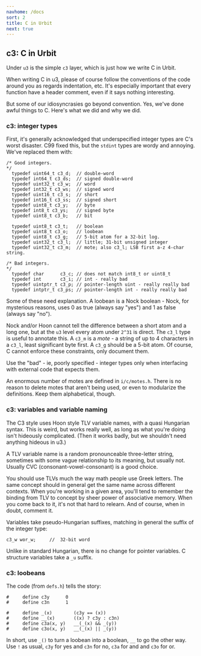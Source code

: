 ```yaml
---
navhome: /docs
sort: 2
title: C in Urbit
next: true
---
```


## c3: C in Urbit

Under `u3` is the simple `c3` layer, which is just how we write C 
in Urbit.

When writing C in u3, please of course follow the conventions of
the code around you as regards indentation, etc.  It's especially
important that every function have a header comment, even if it
says nothing interesting.

But some of our idiosyncrasies go beyond convention.  Yes, we've
done awful things to C. Here's what we did and why we did. 

### c3: integer types

First, it's generally acknowledged that underspecified integer
types are C's worst disaster.  C99 fixed this, but the `stdint`
types are wordy and annoying.  We've replaced them with:

    /* Good integers.
    */
      typedef uint64_t c3_d;  // double-word
      typedef int64_t c3_ds;  // signed double-word
      typedef uint32_t c3_w;  // word
      typedef int32_t c3_ws;  // signed word
      typedef uint16_t c3_s;  // short
      typedef int16_t c3_ss;  // signed short
      typedef uint8_t c3_y;   // byte
      typedef int8_t c3_ys;   // signed byte
      typedef uint8_t c3_b;   // bit

      typedef uint8_t c3_t;   // boolean
      typedef uint8_t c3_o;   // loobean
      typedef uint8_t c3_g;   // 5-bit atom for a 32-bit log.
      typedef uint32_t c3_l;  // little; 31-bit unsigned integer
      typedef uint32_t c3_m;  // mote; also c3_l; LSB first a-z 4-char string.

    /* Bad integers.
    */
      typedef char      c3_c; // does not match int8_t or uint8_t
      typedef int       c3_i; // int - really bad
      typedef uintptr_t c3_p; // pointer-length uint - really really bad
      typedef intptr_t c3_ps; // pointer-length int - really really bad

Some of these need explanation.  A loobean is a Nock boolean -
Nock, for mysterious reasons, uses 0 as true (always say "yes")
and 1 as false (always say "no").

Nock and/or Hoon cannot tell the difference between a short atom
and a long one, but at the `u3` level every atom under `2^31` is
direct.  The `c3_l` type is useful to annotate this.  A `c3_m` is
a *mote* - a string of up to 4 characters in a `c3_l`, least
significant byte first.  A `c3_g` should be a 5-bit atom.  Of
course, C cannot enforce these constraints, only document them.

Use the "bad" - ie, poorly specified - integer types only when
interfacing with external code that expects them.

An enormous number of motes are defined in `i/c/motes.h`.  There
is no reason to delete motes that aren't being used, or even to
modularize the definitions.  Keep them alphabetical, though.

### c3: variables and variable naming

The C3 style uses Hoon style TLV variable names, with a quasi
Hungarian syntax.  This is weird, but works really well, as long
as what you're doing isn't hideously complicated.  (Then it works
badly, but we shouldn't need anything hideous in u3.)

A TLV variable name is a random pronounceable three-letter
string, sometimes with some vague relationship to its meaning,
but usually not.  Usually CVC (consonant-vowel-consonant) is a
good choice.

You should use TLVs much the way math people use Greek letters.
The same concept should in general get the same name across
different contexts.  When you're working in a given area, you'll
tend to remember the binding from TLV to concept by sheer power
of associative memory.  When you come back to it, it's not that
hard to relearn.  And of course, when in doubt, comment it.

Variables take pseudo-Hungarian suffixes, matching in general the
suffix of the integer type:

    c3_w wor_w;     //  32-bit word

Unlike in standard Hungarian, there is no change for pointer
variables.  C structure variables take a `_u` suffix.

### c3: loobeans

The code (from `defs.h`) tells the story:

    #     define c3y      0
    #     define c3n      1

    #     define _(x)        (c3y == (x))
    #     define __(x)       ((x) ? c3y : c3n)
    #     define c3a(x, y)   __(_(x) && _(y))
    #     define c3o(x, y)   __(_(x) || _(y))

In short, use `_()` to turn a loobean into a boolean, `__` to go
the other way.  Use `!` as usual, `c3y` for yes and `c3n` for no,
`c3a` for and and `c3o` for or.
